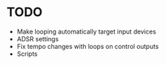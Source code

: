 # TODO

- Make looping automatically target input devices
- ADSR settings
- Fix tempo changes with loops on control outputs
- Scripts